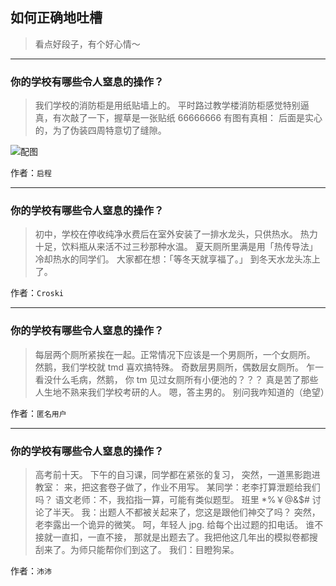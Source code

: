 ## 如何正确地吐槽

> 看点好段子，有个好心情～


 
---

### 你的学校有哪些令人窒息的操作？

> 我们学校的消防柜是用纸贴墙上的。
> 平时路过教学楼消防柜感觉特别逼真，有次敲了一下，握草是一张贴纸 66666666
> 有图有真相：
> 后面是实心的，为了伪装四周特意切了缝隙。



![配图](http://pic4.zhimg.com/70/v2-e1f0749fff479447d6149e0874e335eb_b.jpg)


作者：`启程`

---

### 你的学校有哪些令人窒息的操作？

> 初中，学校在停收纯净水费后在室外安装了一排水龙头，只供热水。
> 热力十足，饮料瓶从来活不过三秒那种水温。
> 夏天厕所里满是用「热传导法」冷却热水的同学们。
> 大家都在想：「等冬天就享福了。」
> 到冬天水龙头冻上了。


作者：`Croski`

---

### 你的学校有哪些令人窒息的操作？

> 每层两个厕所紧挨在一起。正常情况下应该是一个男厕所，一个女厕所。
> 然鹅，我们学校就 tmd 喜欢搞特殊。
> 奇数层男厕所，偶数层女厕所。
> 乍一看没什么毛病，然鹅，
> 你 tm 见过女厕所有小便池的？？？
> 真是苦了那些人生地不熟来我们学校考研的人。
> 嗯，答主男的。
> 别问我咋知道的（绝望）


作者：`匿名用户`

---

### 你的学校有哪些令人窒息的操作？

> 高考前十天。
> 下午的自习课，同学都在紧张的复习，
> 突然，一道黑影跑进教室：
> 来，把这套卷子做了，作业不用写。
> 某同学：老李打算泄题给我们吗？
> 语文老师：不，我掐指一算，可能有类似题型。
> 班里 *%￥@&$# 讨论了半天。
> 我：出题人不都被关起来了，您这是跟他们神交了吗？
> 突然，老李露出一个诡异的微笑。
> 呵，年轻人 jpg.
> 给每个出过题的扣电话。
> 谁不接就一直扣，一直不接，
> 那就是出题去了。我把他这几年出的模拟卷都搜刮来了。为师只能帮你们到这了。
> 我们：目瞪狗呆。


作者：`沛沛`